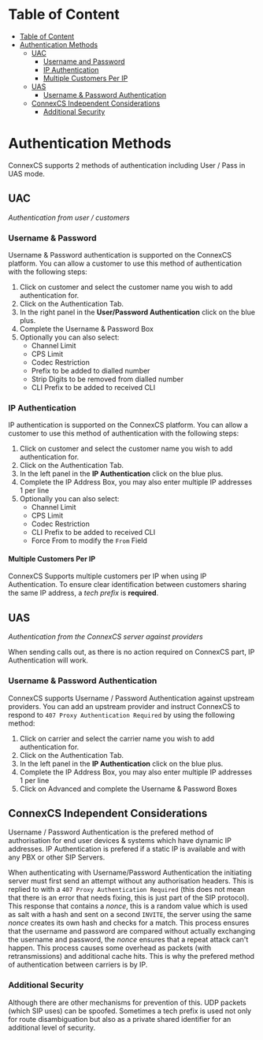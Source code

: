 # Table of Content

* [Table of Content](#table-of-content)
* [Authentication Methods](#authentication-methods)
   * [UAC](#uac)
      * [Username and Password](#username-and-password)
      * [IP Authentication](#ip-authentication)
      * [Multiple Customers Per IP](#multiple-customers-per-ip)
   * [UAS](#uas)
      * [Username & Password Authentication](#username-&-password-authentication)
   * [ConnexCS Independent Considerations](#connexcs-independenti-considerations)
      * [Additional Security](#additional-security) 

# Authentication Methods

ConnexCS supports 2 methods of authentication including User / Pass in UAS mode.

## UAC
_Authentication from user / customers_

### Username & Password
Username & Password authentication is supported on the ConnexCS platform. You can allow a customer to use this method of authentication with the following steps:

1. Click on customer and select the customer name you wish to add authentication for.
2. Click on the Authentication Tab.
3. In the right panel in the **User/Password Authentication** click on the blue plus.
4. Complete the Username & Password Box
5. Optionally you can also select: 
    * Channel Limit
    * CPS Limit
    * Codec Restriction
    * Prefix to be added to dialled number
    * Strip Digits to be removed from dialled number
    * CLI Prefix to be added to received CLI

### IP Authentication
IP authentication is supported on the ConnexCS platform. You can allow a customer to use this method of authentication with the following steps:

1. Click on customer and select the customer name you wish to add authentication for.
2. Click on the Authentication Tab.
3. In the left panel in the **IP Authentication** click on the blue plus.
4. Complete the IP Address Box, you may also enter multiple IP addresses 1 per line
5. Optionally you can also select: 
    * Channel Limit
    * CPS Limit
    * Codec Restriction
    * CLI Prefix to be added to received CLI
    * Force From to modify the `From` Field

#### Multiple Customers Per IP
ConnexCS Supports multiple customers per IP when using IP Authentication. To ensure clear identification between customers sharing the same IP address, a _tech prefix_ is **required**.

## UAS
_Authentication from the ConnexCS server against providers_

When sending calls out, as there is no action required on ConnexCS part, IP Authentication will work.

### Username & Password Authentication
ConnexCS supports Username / Password Authentication against upstream providers. You can add an upstream provider and instruct ConnexCS to respond to `407 Proxy Authentication Required` by using the following method:

1. Click on carrier and select the carrier name you wish to add authentication for.
2. Click on the Authentication Tab.
3. In the left panel in the **IP Authentication** click on the blue plus.
4. Complete the IP Address Box, you may also enter multiple IP addresses 1 per line
5. Click on Advanced and complete the Username & Password Boxes

## ConnexCS Independent Considerations

Username / Password Authentication is the prefered method of authorisation for end user devices & systems which have dynamic IP addresses.
IP Authentication is prefered if a static IP is available and with any PBX or other SIP Servers.

When authenticating with Username/Password Authentication the initiating server must first send an attempt without any authorisation headers. This is replied to with a `407 Proxy Authentication Required` (this does not mean that there is an error that needs fixing, this is just part of the SIP protocol). This response that contains a _nonce_, this is a random value which is used as salt with a hash and sent on a second `INVITE`, the server using the same _nonce_ creates its own hash and checks for a match. This process ensures that the username and password are compared without actually exchanging the username and password, the _nonce_ ensures that a repeat attack can't happen. This process causes some overhead as packets (with retransmissions) and additional cache hits. This is why the prefered method of authentication between carriers is by IP.

### Additional Security
Although there are other mechanisms for prevention of this. UDP packets (which SIP uses) can be spoofed. Sometimes a tech prefix is used not only for route disambiguation but also as a private shared identifier for an additional level of security.
